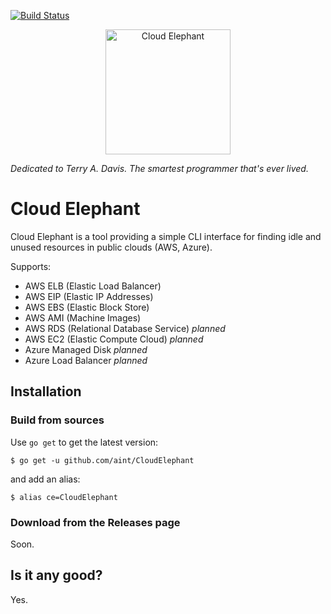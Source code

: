 [![Build Status](https://github.com/aint/CloudElephant/workflows/Go/badge.svg "GitHub Actions build status")](https://github.com/aint/CloudElephant/actions?query=workflow%3AGo)

<p align="center">
    <a href="https://www.youtube.com/watch?v=FoTYV22qZTg"><img src="https://i.imgur.com/G01TSPA.png" alt="Cloud Elephant" width="200"></a>
</p>

_Dedicated to Terry A. Davis. The smartest programmer that's ever lived._

# Cloud Elephant

Cloud Elephant is a tool providing a simple CLI interface for finding idle and unused resources in public clouds (AWS, Azure).

Supports:
 - AWS ELB (Elastic Load Balancer)
 - AWS EIP (Elastic IP Addresses)
 - AWS EBS (Elastic Block Store)
 - AWS AMI (Machine Images)
 - AWS RDS (Relational Database Service) _planned_
 - AWS EC2 (Elastic Compute Cloud) _planned_
 - Azure Managed Disk _planned_
 - Azure Load Balancer _planned_

## Installation

### Build from sources

Use `go get` to get the latest version:

`$ go get -u github.com/aint/CloudElephant`

and add an alias:

`$ alias ce=CloudElephant`

### Download from the Releases page

Soon.

## Is it any good?
Yes.
